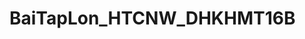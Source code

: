 # BaiTapLon_HTCNW_DHKHMT16B
<style>
  background-color: red;
</stype>
PHAMVANTRUONG_19508221+
LETRANANHTIEN_19525211
